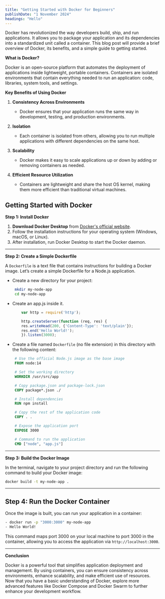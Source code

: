 ```yaml
---
title: "Getting Started with Docker for Beginners"
publishDate: "1 November 2024"
headings: "Hello"
---
```


Docker has revolutionized the way developers build, ship, and run applications. It allows you to package your application and its dependencies into a standardized unit called a container. This blog post will provide a brief overview of Docker, its benefits, and a simple guide to getting started.

**What is Docker?**

Docker is an open-source platform that automates the deployment of applications inside lightweight, portable containers. Containers are isolated environments that contain everything needed to run an application: code, libraries, system tools, and settings.

**Key Benefits of Using Docker**

1. **Consistency Across Environments**
   - Docker ensures that your application runs the same way in development, testing, and production environments.

2. **Isolation**
   - Each container is isolated from others, allowing you to run multiple applications with different dependencies on the same host.

3. **Scalability**
   - Docker makes it easy to scale applications up or down by adding or removing containers as needed.

4. **Efficient Resource Utilization**
   - Containers are lightweight and share the host OS kernel, making them more efficient than traditional virtual machines.


**Getting Started with Docker**
---

**Step 1: Install Docker**

1. **Download Docker Desktop** from [Docker's official website](https://www.docker.com/get-started).
2. Follow the installation instructions for your operating system (Windows, macOS, or Linux).
3. After installation, run Docker Desktop to start the Docker daemon.

---

**Step 2: Create a Simple Dockerfile**

A `Dockerfile` is a text file that contains instructions for building a Docker image. Let’s create a simple Dockerfile for a Node.js application.

- Create a new directory for your project:
  
  ```bash
   mkdir my-node-app
   cd my-node-app
  ```

- Create an app.js inside it.
  
  ```js
      var http = require('http');

      http.createServer(function (req, res) {
      res.writeHead(200, {'Content-Type': 'text/plain'});
      res.end('Hello World!');
      }).listen(3000);
  ```

- Create a file named `Dockerfile` (no file extension) in this directory with the following content:

  ```dockerfile
   # Use the official Node.js image as the base image
   FROM node:14

   # Set the working directory
   WORKDIR /usr/src/app

   # Copy package.json and package-lock.json
   COPY package*.json ./

   # Install dependencies
   RUN npm install

   # Copy the rest of the application code
   COPY . .

   # Expose the application port
   EXPOSE 3000

   # Command to run the application
   CMD ["node", "app.js"]
  ```

---

**Step 3: Build the Docker Image**

In the terminal, navigate to your project directory and run the following command to build your Docker image:

```bash
docker build -t my-node-app .
```

---

<h2>Step 4: Run the Docker Container</h2>

Once the image is built, you can run your application in a container:

```sh
- docker run -p "3000:3000" my-node-app
- Hello World!
```

This command maps port 3000 on your local machine to port 3000 in the container, allowing you to access the application via `http://localhost:3000`.

---

**Conclusion**

Docker is a powerful tool that simplifies application deployment and management. By using containers, you can ensure consistency across environments, enhance scalability, and make efficient use of resources. Now that you have a basic understanding of Docker, explore more advanced features like Docker Compose and Docker Swarm to further enhance your development workflow.
